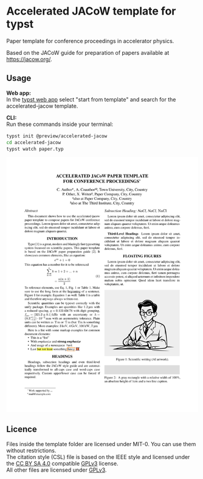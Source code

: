 # Accelerated JACoW template for typst

Paper template for conference proceedings in accelerator physics.

Based on the JACoW guide for preparation of papers
available at https://jacow.org/.

## Usage

**Web app:**  
In the [typst web app](https://typst.app) select "start from template" and search for the accelerated-jacow template.

**CLI:**  
Run these commands inside your terminal:
```sh
typst init @preview/accelerated-jacow
cd accelerated-jacow
typst watch paper.typ
```

![Thumbnail](thumbnail.webp)

## Licence

Files inside the template folder are licensed under MIT-0. You can use them without restrictions.  
The citation style (CSL) file is based on the IEEE style and licensed under the [CC BY SA 4.0](https://creativecommons.org/licenses/by-sa/4.0/) compatible [GPLv3](https://www.gnu.org/licenses/gpl-3.0.html) license.  
All other files are licensed under [GPLv3](https://www.gnu.org/licenses/gpl-3.0.html).  
